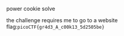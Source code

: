 power cookie solve

the challenge requires me to go to a website
flag:```picoCTF{gr4d3_A_c00k13_5d2505be}```